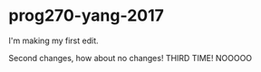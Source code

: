 # prog270-yang-2017

I'm making my first edit.

Second changes, how about no changes! THIRD TIME! NOOOOO
